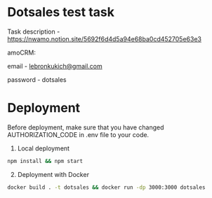 # Dotsales test task

Task description - https://nwamo.notion.site/5692f6d4d5a94e68ba0cd452705e63e3

amoCRM:

email - lebronkukich@gmail.com

password - dotsales

# Deployment

Before deployment, make sure that you have changed AUTHORIZATION_CODE in .env file to your code.

1. Local deployment

```bash
npm install && npm start
```

2. Deployment with Docker

```bash
docker build . -t dotsales && docker run -dp 3000:3000 dotsales
```
